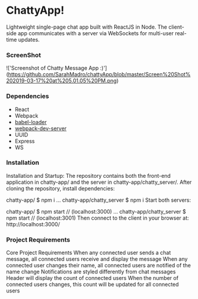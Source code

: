 ChattyApp!
=====================

Lightweight single-page chat app built with ReactJS in Node. The client-side app communicates with a server via WebSockets for multi-user real-time updates.

### ScreenShot

!['Screenshot of Chatty Message App :)'] (https://github.com/SarahMadro/chattyApp/blob/master/Screen%20Shot%202019-03-17%20at%205.01.05%20PM.png)

### Dependencies

* React
* Webpack
* [babel-loader](https://github.com/babel/babel-loader)
* [webpack-dev-server](https://github.com/webpack/webpack-dev-server)
* UUID
* Express
* WS

### Installation

Installation and Startup:
The repository contains both the front-end application in chatty-app/ and the server in chatty-app/chatty_server/. After cloning the repository, install dependencies:

chatty-app/ $ npm i
...
chatty-app/chatty_server $ npm i
Start both servers:

chatty-app/ $ npm start  // (localhost:3000)
...
chatty-app/chatty_server $ npm start  // (localhost:3001)
Then connect to the client in your browser at: http://localhost:3000/

### Project Requirements

Core Project Requirements
When any connected user sends a chat message, all connected users receive and display the message
When any connected user changes their name, all connected users are notified of the name change
Notifications are styled differently from chat messages
Header will display the count of connected users
When the number of connected users changes, this count will be updated for all connected users
